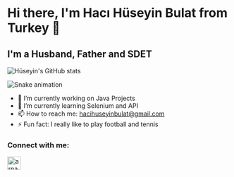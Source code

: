    # Hi there, I'm Hacı Hüseyin Bulat from Turkey 👋
   
   ## I'm a Husband, Father and SDET
   
   ![Hüseyin's GitHub stats](https://github-readme-stats.vercel.app/api?username=hhuseyinbulat&show_icons=true&theme=react)
   
   ![Snake animation](https://github.com/thepiyushmalhotra/thepiyushmalhotra/blob/output/github-contribution-grid-snake.svg)

- 🔭 I’m currently working on Java Projects
- 🌱 I’m currently learning Selenium and API
- 📫 How to reach me: hacihuseyinbulat@gmail.com
- ⚡ Fun fact: I really like to play football and tennis

### Connect with me:

[<img align="left" alt="arnabdey0503 | YouTube" width="30px" src="https://cdn.jsdelivr.net/npm/simple-icons@v3/icons/youtube.svg" />][youtube]





          


[twitter]: https://twitter.com/h_huseyinbulat
[youtube]: https://www.youtube.com/channel/UCNZ-DP3bVu8plPFP3qQW67Q
[instagram]: https://www.instagram.com/hhuseyinbulat/
[linkedin]: https://www.linkedin.com/in/hacihuseyinbulat/
[github]:  https://github.com/hhuseyinbulat
